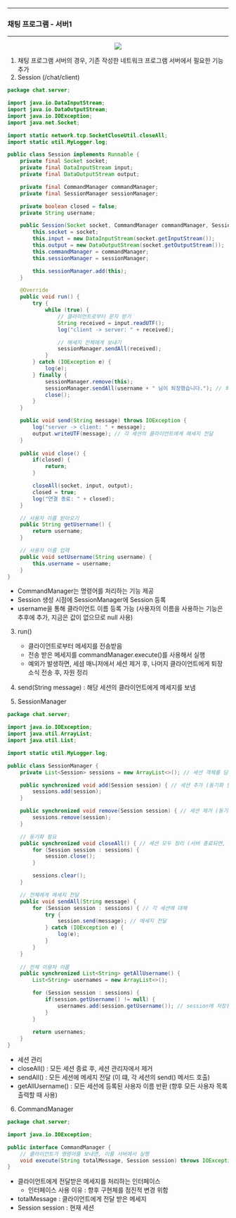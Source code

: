 -----
### 채팅 프로그램 - 서버1
-----
<div align="center">
<img src="https://github.com/user-attachments/assets/236dfa3f-76af-4240-bf01-b942b978d560">
</div>

1. 채팅 프로그램 서버의 경우, 기존 작성한 네트워크 프로그램 서버에서 필요한 기능 추가
2. Session (/chat/client)
```java
package chat.server;

import java.io.DataInputStream;
import java.io.DataOutputStream;
import java.io.IOException;
import java.net.Socket;

import static network.tcp.SocketCloseUtil.closeAll;
import static util.MyLogger.log;

public class Session implements Runnable {
    private final Socket socket;
    private final DataInputStream input;
    private final DataOutputStream output;

    private final CommandManager commandManager;
    private final SessionManager sessionManager;

    private boolean closed = false;
    private String username;

    public Session(Socket socket, CommandManager commandManager, SessionManager sessionManager) throws IOException {
        this.socket = socket;
        this.input = new DataInputStream(socket.getInputStream());
        this.output = new DataOutputStream(socket.getOutputStream());
        this.commandManager = commandManager;
        this.sessionManager = sessionManager;

        this.sessionManager.add(this);
    }

    @Override
    public void run() {
        try {
            while (true) {
                // 클라이언트로부터 문자 받기
                String received = input.readUTF();
                log("client -> server: " + received);

                // 메세지 전체에게 보내기
                sessionManager.sendAll(received);
            }
        } catch (IOException e) {
            log(e);
        } finally {
            sessionManager.remove(this);
            sessionManager.sendAll(username + " 님이 퇴장했습니다."); // 퇴장 메세지 전체 알리기
            close();
        }
    }

    public void send(String message) throws IOException {
        log("server -> client: " + message);
        output.writeUTF(message); // 각 세션의 클라이언트에게 메세지 전달
    }
    
    public void close() {
        if(closed) {
            return;
        }

        closeAll(socket, input, output);
        closed = true;
        log("연결 종료: " + closed);
    }

    // 사용자 이름 받아오기
    public String getUsername() {
        return username;
    }

    // 사용자 이름 입력
    public void setUsername(String username) {
        this.username = username;
    }
}
```
  - CommandManager는 명령어를 처리하는 기능 제공
  - Session 생성 시점에 SessionManager에 Session 등록
  - username을 통해 클라이언트 이름 등록 가능 (사용자의 이름을 사용하는 기능은 추후에 추가, 지금은 값이 없으므로 null 사용)

3. run()
   - 클라이언트로부터 메세지를 전송받음
   - 전송 받은 메세지를 commandManager.execute()를 사용해서 실행
   - 예외가 발생하면, 세셤 매니저에서 세션 제거 후, 나머지 클라이언트에게 퇴장 소식 전송 후, 자원 정리

4. send(String message) : 해당 세션의 클라이언트에게 메세지를 보냄

5. SessionManager
```java
package chat.server;

import java.io.IOException;
import java.util.ArrayList;
import java.util.List;

import static util.MyLogger.log;

public class SessionManager {
    private List<Session> sessions = new ArrayList<>(); // 세션 객체를 담을 ArrayList

    public synchronized void add(Session session) { // 세션 추가 (동기화 필요)
        sessions.add(session);
    }

    public synchronized void remove(Session session) { // 세션 제거 (동기화 필요)
        sessions.remove(session);
    }

    // 동기화 필요
    public synchronized void closeAll() { // 세션 모두 정리 (서버 종료되면, 모든 세션 종료) > 즉, 모든 세션이 사용하는 자원(Socket, InputStream, OutputStream 정리
        for (Session session : sessions) {
            session.close();
        }

        sessions.clear();
    }

    // 전체에게 메세지 전달
    public void sendAll(String message) {
        for (Session session : sessions) { // 각 세션에 대해
            try {
                session.send(message); // 메세지 전달
            } catch (IOException e) {
                log(e);
            }
        }
    }
    
    // 전체 이용자 이름 
    public synchronized List<String> getAllUsername() {
        List<String> usernames = new ArrayList<>();

        for (Session session : sessions) {
            if(session.getUsername() != null) {
                usernames.add(session.getUsername()); // session에 저장된 사용자 이름 추가
            }
        }
        
        return usernames;
    }
}
```
  - 세션 관리
  - closeAll() : 모든 세션 종료 후, 세션 관리자에서 제거
  - sendAll() : 모든 세션에 메세지 전달 (이 떄, 각 세션의 send() 메서드 호출)
  - getAllUsername() : 모든 세션에 등록된 사용자 이름 반환 (향후 모든 사용자 목록 출력할 때 사용)

6. CommandManager
```java
package chat.server;

import java.io.IOException;

public interface CommandManager {
    // 클라이언트가 명령어를 보내면, 이를 서버에서 실행
    void execute(String totalMessage, Session session) throws IOException;
}
```
  - 클라이언트에게 전달받은 메세지를 처리하는 인터페이스
    + 인터페이스 사용 이유 : 향후 구현체를 점진적 변경 위함
  - totalMessage : 클라이언트에게 전달 받은 메세지
  - Session session : 현재 세션
